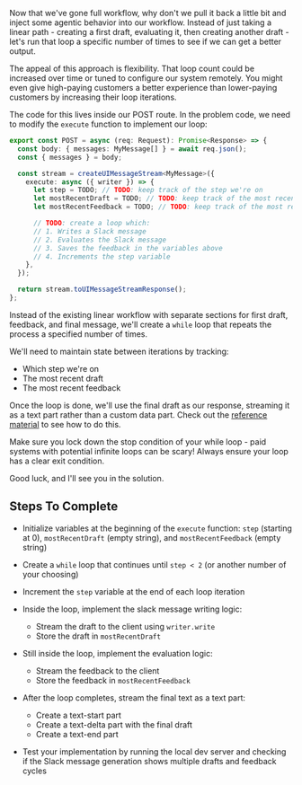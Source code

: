 Now that we've gone full workflow, why don't we pull it back a little bit and inject some agentic behavior into our workflow. Instead of just taking a linear path - creating a first draft, evaluating it, then creating another draft - let's run that loop a specific number of times to see if we can get a better output.

The appeal of this approach is flexibility. That loop count could be increased over time or tuned to configure our system remotely. You might even give high-paying customers a better experience than lower-paying customers by increasing their loop iterations.

The code for this lives inside our POST route. In the problem code, we need to modify the `execute` function to implement our loop:

```ts
export const POST = async (req: Request): Promise<Response> => {
  const body: { messages: MyMessage[] } = await req.json();
  const { messages } = body;

  const stream = createUIMessageStream<MyMessage>({
    execute: async ({ writer }) => {
      let step = TODO; // TODO: keep track of the step we're on
      let mostRecentDraft = TODO; // TODO: keep track of the most recent draft
      let mostRecentFeedback = TODO; // TODO: keep track of the most recent feedback

      // TODO: create a loop which:
      // 1. Writes a Slack message
      // 2. Evaluates the Slack message
      // 3. Saves the feedback in the variables above
      // 4. Increments the step variable
    },
  });

  return stream.toUIMessageStreamResponse();
};
```

Instead of the existing linear workflow with separate sections for first draft, feedback, and final message, we'll create a `while` loop that repeats the process a specified number of times.

We'll need to maintain state between iterations by tracking:

- Which step we're on
- The most recent draft
- The most recent feedback

Once the loop is done, we'll use the final draft as our response, streaming it as a text part rather than a custom data part. Check out the [reference material](/exercises/99-reference/99.5-streaming-text-parts-by-hand/explainer/readme.md) to see how to do this.

Make sure you lock down the stop condition of your while loop - paid systems with potential infinite loops can be scary! Always ensure your loop has a clear exit condition.

Good luck, and I'll see you in the solution.

## Steps To Complete

- Initialize variables at the beginning of the `execute` function: `step` (starting at 0), `mostRecentDraft` (empty string), and `mostRecentFeedback` (empty string)

- Create a `while` loop that continues until `step < 2` (or another number of your choosing)

- Increment the `step` variable at the end of each loop iteration

- Inside the loop, implement the slack message writing logic:
  - Stream the draft to the client using `writer.write`
  - Store the draft in `mostRecentDraft`

- Still inside the loop, implement the evaluation logic:
  - Stream the feedback to the client
  - Store the feedback in `mostRecentFeedback`

- After the loop completes, stream the final text as a text part:
  - Create a text-start part
  - Create a text-delta part with the final draft
  - Create a text-end part

- Test your implementation by running the local dev server and checking if the Slack message generation shows multiple drafts and feedback cycles
